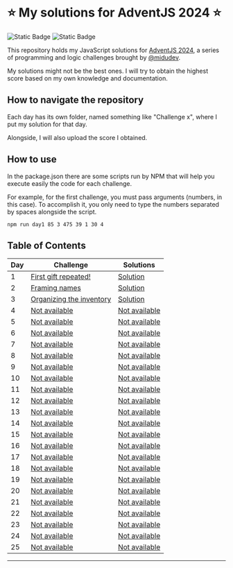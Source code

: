 # ⭐ My solutions for AdventJS 2024 ⭐
![Static Badge](https://img.shields.io/badge/Side-project-yellow)
![Static Badge](https://img.shields.io/badge/JavaScript-grey)

This repository holds my JavaScript solutions for [AdventJS 2024](https://adventjs.dev), 
a series of programming and logic challenges brought by [@midudev](https://www.twitch.tv/midudev).

My solutions might not be the best ones. I will try to obtain the highest score based on my own knowledge and documentation.

## How to navigate the repository
Each day has its own folder, named something like "Challenge x", where I put my solution for that day.

Alongside, I will also upload the score I obtained.

## How to use
In the package.json there are some scripts run by NPM that will help you execute easily the code for each challenge.

For example, for the first challenge, you must pass arguments (numbers, in this case). 
To accomplish it, you only need to type the numbers separated by spaces alongside the script.

```
npm run day1 85 3 475 39 1 30 4
```

## Table of Contents

| Day    | Challenge                                                           | Solutions                                                                                      |
| ------ | ------------------------------------------------------------------- | ---------------------------------------------------------------------------------------------- | 
| 1      | [First gift repeated!](https://adventjs.dev/challenges/2024/1)      | [Solution](https://github.com/brisaAbrasadora/AdventJS2024/tree/main/Challenge%201/main.js)       | 
| 2      | [Framing names](https://adventjs.dev/challenges/2024/2)             | [Solution](https://github.com/brisaAbrasadora/AdventJS2024/tree/main/Challenge%202/main.js)       | 
| 3      | [Organizing the inventory](https://adventjs.dev/challenges/2024/3)  | [Solution](https://github.com/brisaAbrasadora/AdventJS2024/tree/main/Challenge%203/main.js)       | 
| 4      | [Not available](https://adventjs.dev/challenges/2024/4)             | [Not available](https://github.com/brisaAbrasadora/AdventJS2024/tree/main/Challenge%204/main.js)  | 
| 5      | [Not available](https://adventjs.dev/challenges/2024/5)             | [Not available](https://github.com/brisaAbrasadora/AdventJS2024/tree/main/Challenge%205/main.js)  | 
| 6      | [Not available](https://adventjs.dev/challenges/2024/6)             | [Not available](https://github.com/brisaAbrasadora/AdventJS2024/tree/main/Challenge%206/main.js)  | 
| 7      | [Not available](https://adventjs.dev/challenges/2024/7)             | [Not available](https://github.com/brisaAbrasadora/AdventJS2024/tree/main/Challenge%207/main.js)  |
| 8      | [Not available](https://adventjs.dev/challenges/2024/8)             | [Not available](https://github.com/brisaAbrasadora/AdventJS2024/tree/main/Challenge%208/main.js)  |
| 9      | [Not available](https://adventjs.dev/challenges/2024/9)             | [Not available](https://github.com/brisaAbrasadora/AdventJS2024/tree/main/Challenge%209/main.js)  | 
| 10     | [Not available](https://adventjs.dev/challenges/2024/10)            | [Not available](https://github.com/brisaAbrasadora/AdventJS2024/tree/main/Challenge%2010/main.js) |
| 11     | [Not available](https://adventjs.dev/challenges/2024/11)            | [Not available](https://github.com/brisaAbrasadora/AdventJS2024/tree/main/Challenge%2011/main.js) | 
| 12     | [Not available](https://adventjs.dev/challenges/2024/12)            | [Not available](https://github.com/brisaAbrasadora/AdventJS2024/tree/main/Challenge%2012/main.js) | 
| 13     | [Not available](https://adventjs.dev/challenges/2024/13)            | [Not available](https://github.com/brisaAbrasadora/AdventJS2024/tree/main/Challenge%2013/main.js) |
| 14     | [Not available](https://adventjs.dev/challenges/2024/14)            | [Not available](https://github.com/brisaAbrasadora/AdventJS2024/tree/main/Challenge%2014/main.js) |
| 15     | [Not available](https://adventjs.dev/challenges/2024/15)            | [Not available](https://github.com/brisaAbrasadora/AdventJS2024/tree/main/Challenge%2015/main.js) |
| 16     | [Not available](https://adventjs.dev/challenges/2024/16)            | [Not available](https://github.com/brisaAbrasadora/AdventJS2024/tree/main/Challenge%2016/main.js) |
| 17     | [Not available](https://adventjs.dev/challenges/2024/17)            | [Not available](https://github.com/brisaAbrasadora/AdventJS2024/tree/main/Challenge%2017/main.js) |
| 18     | [Not available](https://adventjs.dev/challenges/2024/18)            | [Not available](https://github.com/brisaAbrasadora/AdventJS2024/tree/main/Challenge%2018/main.js) |
| 19     | [Not available](https://adventjs.dev/challenges/2024/19)            | [Not available](https://github.com/brisaAbrasadora/AdventJS2024/tree/main/Challenge%2019/main.js) |
| 20     | [Not available](https://adventjs.dev/challenges/2024/20)            | [Not available](https://github.com/brisaAbrasadora/AdventJS2024/tree/main/Challenge%2020/main.js) |
| 21     | [Not available](https://adventjs.dev/challenges/2024/21)            | [Not available](https://github.com/brisaAbrasadora/AdventJS2024/tree/main/Challenge%2021/main.js) |
| 22     | [Not available](https://adventjs.dev/challenges/2024/22)            | [Not available](https://github.com/brisaAbrasadora/AdventJS2024/tree/main/Challenge%2022/main.js) |
| 23     | [Not available](https://adventjs.dev/challenges/2024/23)            | [Not available](https://github.com/brisaAbrasadora/AdventJS2024/tree/main/Challenge%2023/main.js) |
| 24     | [Not available](https://adventjs.dev/challenges/2024/24)            | [Not available](https://github.com/brisaAbrasadora/AdventJS2024/tree/main/Challenge%2024/main.js) |
| 25     | [Not available](https://adventjs.dev/challenges/2024/25)            | [Not available](https://github.com/brisaAbrasadora/AdventJS2024/tree/main/Challenge%2025/main.js) |

---
